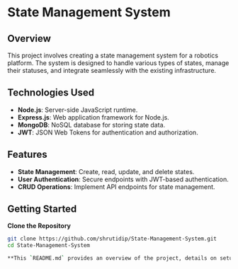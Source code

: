 # State Management System

## Overview

This project involves creating a state management system for a robotics platform. The system is designed to handle various types of states, manage their statuses, and integrate seamlessly with the existing infrastructure.

## Technologies Used

- **Node.js**: Server-side JavaScript runtime.
- **Express.js**: Web application framework for Node.js.
- **MongoDB**: NoSQL database for storing state data.
- **JWT**: JSON Web Tokens for authentication and authorization.

## Features

- **State Management**: Create, read, update, and delete states.
- **User Authentication**: Secure endpoints with JWT-based authentication.
- **CRUD Operations**: Implement API endpoints for state management.

## Getting Started
**Clone the Repository**

   ```bash
   git clone https://github.com/shrutidip/State-Management-System.git
   cd State-Management-System

**This `README.md` provides an overview of the project, details on setup and usage, and directs users to `notes.md` for further explanation.**
